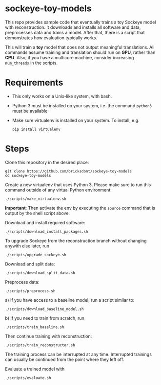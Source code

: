 # sockeye-toy-models

This repo provides sample code that eventually trains a toy Sockeye model with reconstruction. It downloads and installs all software and data,
preprocesses data and trains a model. After that, there is a script that demonstrates how evaluation typically works.

This will train a **toy** model that does not output meaningful translations. All commands assume training and translation should run on **GPU**,
rather than **CPU**. Also, if you have a multicore machine, consider increasing `num_threads` in the scripts.

# Requirements

- This only works on a Unix-like system, with bash.
- Python 3 must be installed on your system, i.e. the command `python3` must be available
- Make sure virtualenv is installed on your system. To install, e.g.

    `pip install virtualenv`

# Steps

Clone this repository in the desired place:

    git clone https://github.com/bricksdont/sockeye-toy-models
    cd sockeye-toy-models

Create a new virtualenv that uses Python 3. Please make sure to run this command outside of any virtual Python environment:

    ./scripts/make_virtualenv.sh

**Important**: Then activate the env by executing the `source` command that is output by the shell script above.

Download and install required software:

    ./scripts/download_install_packages.sh

To upgrade Sockeye from the reconstruction branch without changing anywith else later, run

    ./scripts/upgrade_sockeye.sh

Download and split data:

    ./scripts/download_split_data.sh

Preprocess data:

    ./scripts/preprocess.sh

a) If you have access to a baseline model, run a script similar to:

    ./scripts/download_baseline_model.sh

b) If you need to train from scratch, run

    ./scripts/train_baseline.sh

Then continue training with reconstruction:

    ./scripts/train_reconstructor.sh

The training process can be interrupted at any time. Interrupted trainings can usually be continued from the point where they left off.

Evaluate a trained model with

    ./scripts/evaluate.sh
